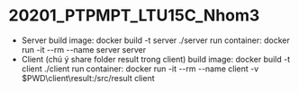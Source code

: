 # 20201_PTPMPT_LTU15C_Nhom3
* Server
build image:  docker build -t server ./server
run container: docker run -it --rm --name server server
* Client (chú ý share folder result trong client)
build image:  docker build -t client ./client
run container:  docker run -it --rm --name client -v $PWD\client\result:/src/result client



  
